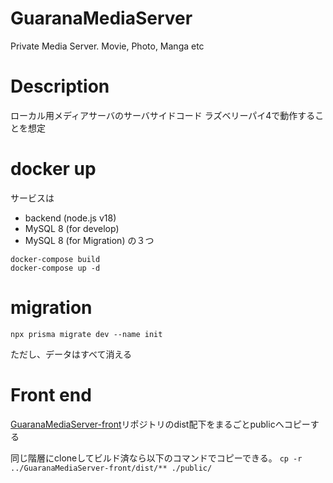 # GuaranaMediaServer
Private Media Server. Movie, Photo, Manga etc

# Description
ローカル用メディアサーバのサーバサイドコード
ラズベリーパイ4で動作することを想定

# docker up
サービスは
* backend (node.js v18)
* MySQL 8 (for develop)
* MySQL 8 (for Migration)
の３つ

```shell
docker-compose build
docker-compose up -d
```

# migration

```shell
npx prisma migrate dev --name init
```
ただし、データはすべて消える

# Front end 
[GuaranaMediaServer-front](https://github.com/ubansi/GuaranaMediaServer-front)リポジトリのdist配下をまるごとpublicへコピーする

同じ階層にcloneしてビルド済なら以下のコマンドでコピーできる。
`cp -r ../GuaranaMediaServer-front/dist/** ./public/`
